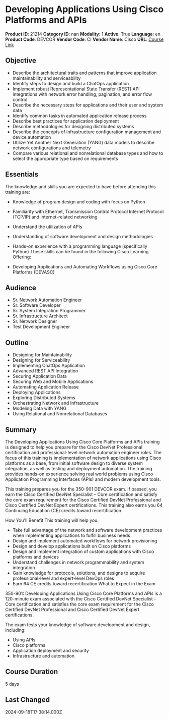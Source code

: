 # Developing Applications Using Cisco Platforms and APIs

**Product ID**: 21214
**Category ID**: nan
**Modality**: 1
**Active**: True
**Language**: en
**Product Code**: DEVCOR
**Vendor Code**: CI
**Vendor Name**: Cisco
**URL**: [Course Link](https://www.fastlaneus.com/course/cisco-devcor)

## Objective
- Describe the architectural traits and patterns that improve application maintainability and serviceability
- Identify steps to design and build a ChatOps application
- Implement robust Representational State Transfer (REST) API integrations with network error handling, pagination, and error flow control
- Describe the necessary steps for applications and their user and system data
- Identify common tasks in automated application release process
- Describe best practices for application deployment
- Describe methodologies for designing distributed systems
- Describe the concepts of infrastructure configuration management and device automation
- Utilize Yet Another Next Generation (YANG) data models to describe network configurations and telemetry
- Compare various relational and nonrelational database types and how to select the appropriate type based on requirements

## Essentials
The knowledge and skills you are expected to have before attending this training are: 


- Knowledge of program design and coding with focus on Python
- Familiarity with Ethernet, Transmission Control Protocol Internet Protocol (TCP/IP) and internet-related networking
- Understand the utilization of APIs
- Understanding of software development and design methodologies
- Hands-on experience with a programming language (specifically Python)
These skills can be found in the following Cisco Learning Offering:  


- Developing Applications and Automating Workflows using Cisco Core Platforms (DEVASC)

## Audience
- Sr. Network Automation Engineer
- Sr. Software Developer
- Sr. System Integration Programmer
- Sr. Infrastructure Architect
- Sr. Network Designer
- Test Development Engineer

## Outline
- Designing for Maintainability
- Designing for Serviceability
- Implementing ChatOps Application
- Advanced REST API Integration
- Securing Application Data
- Securing Web and Mobile Applications
- Automating Application Release
- Deploying Applications
- Exploring Distributed Systems
- Orchestrating Network and Infrastructure
- Modeling Data with YANG
- Using Relational and Nonrelational Databases

## Summary
The Developing Applications Using Cisco Core Platforms and APIs training is designed to help you prepare for the Cisco DevNet Professional certification and professional-level network automation engineer roles. The focus of this training is implementation of network applications using Cisco platforms as a base, from initial software design to diverse system integration, as well as testing and deployment automation. The training provides hands-on experience solving real world problems using Cisco Application Programming Interfaces (APIs) and modern development tools. 

This training prepares you for the 350-901 DEVCOR exam. If passed, you earn the Cisco Certified DevNet Specialist – Core certification and satisfy the core exam requirement for the Cisco Certified DevNet Professional and Cisco Certified DevNet Expert certifications. This training also earns you 64 Continuing Education (CE) credits toward recertification. 
 
How You'll Benefit
This training will help you: 


- Take full advantage of the network and software development practices when implementing applications to fulfill business needs
- Design and implement automated workflows for network provisioning
- Design and develop applications built on Cisco platforms
- Design and implement integration of custom applications with Cisco platforms and devices
- Understand challenges in network programmability and system integration
- Gain knowledge for protocols, solutions, and designs to acquire professional-level and expert-level DevOps roles
- Earn 64 CE credits toward recertification
What to Expect in the Exam


350-901: Developing Applications Using Cisco Core Platforms and APIs is a 120-minute exam associated with the Cisco Certified DevNet Specialist – Core certification and satisfies the core exam requirement for the Cisco Certified DevNet Professional and Cisco Certified DevNet Expert certifications. 

The exam tests your knowledge of software development and design, including:  


- Using APIs
- Cisco platforms
- Application deployment and security
- Infrastructure and automation

## Course Duration
5 days

## Last Changed
2024-09-18T17:38:14.000Z
